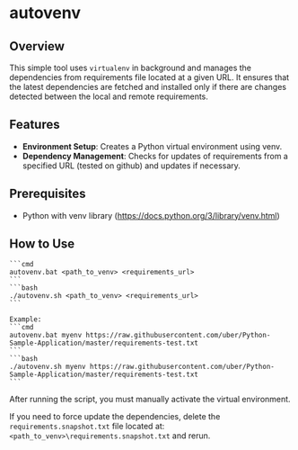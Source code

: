 # autovenv

## Overview
This simple tool uses `virtualenv` in background and manages the dependencies from requirements file located at a given URL. It ensures that the latest dependencies are fetched and installed only if there are changes detected between the local and remote requirements.

## Features
- **Environment Setup**: Creates a Python virtual environment using venv.
- **Dependency Management**: Checks for updates of requirements from a specified URL (tested on github) and updates if necessary.

## Prerequisites

- Python with venv library (https://docs.python.org/3/library/venv.html)

## How to Use
    ```cmd
    autovenv.bat <path_to_venv> <requirements_url>
    ```
    ```bash
    ./autovenv.sh <path_to_venv> <requirements_url>
    ```

    Example:
    ```cmd
    autovenv.bat myenv https://raw.githubusercontent.com/uber/Python-Sample-Application/master/requirements-test.txt
    ```
    ```bash
    ./autovenv.sh myenv https://raw.githubusercontent.com/uber/Python-Sample-Application/master/requirements-test.txt
    ```

After running the script, you must manually activate the virtual environment.

If you need to force update the dependencies, delete the `requirements.snapshot.txt` file located at: `<path_to_venv>\requirements.snapshot.txt` and rerun.

